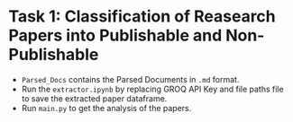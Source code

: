 # Task 1: Classification of Reasearch Papers into Publishable and Non-Publishable

* `Parsed_Docs` contains the Parsed Documents in `.md` format.<br>
* Run the `extractor.ipynb` by replacing GROQ API Key and file paths file to save the extracted paper dataframe.<br>
* Run  `main.py` to get the analysis of the papers.<br>
